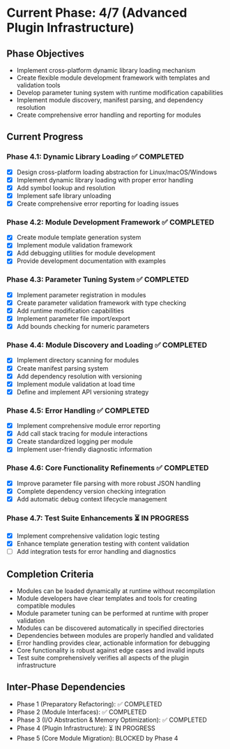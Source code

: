 <!-- Purpose: Current project phase context -->
<!-- Update Rules:
- 500-word limit! 
- Include: 
  • Phase objectives
  • Current progress as a checklist
  • Completion criteria 
  • Inter-phase dependencies
- At major phase completion archive as phase-[X].md and refresh for next phase
-->

# Current Phase: 4/7 (Advanced Plugin Infrastructure)

## Phase Objectives
- Implement cross-platform dynamic library loading mechanism
- Create flexible module development framework with templates and validation tools
- Develop parameter tuning system with runtime modification capabilities
- Implement module discovery, manifest parsing, and dependency resolution
- Create comprehensive error handling and reporting for modules

## Current Progress

### Phase 4.1: Dynamic Library Loading ✅ COMPLETED
- [x] Design cross-platform loading abstraction for Linux/macOS/Windows
- [x] Implement dynamic library loading with proper error handling
- [x] Add symbol lookup and resolution
- [x] Implement safe library unloading
- [x] Create comprehensive error reporting for loading issues

### Phase 4.2: Module Development Framework ✅ COMPLETED
- [x] Create module template generation system
- [x] Implement module validation framework
- [x] Add debugging utilities for module development
- [x] Provide development documentation with examples

### Phase 4.3: Parameter Tuning System ✅ COMPLETED
- [x] Implement parameter registration in modules
- [x] Create parameter validation framework with type checking
- [x] Add runtime modification capabilities
- [x] Implement parameter file import/export
- [x] Add bounds checking for numeric parameters

### Phase 4.4: Module Discovery and Loading ✅ COMPLETED
- [x] Implement directory scanning for modules
- [x] Create manifest parsing system
- [x] Add dependency resolution with versioning
- [x] Implement module validation at load time
- [x] Define and implement API versioning strategy

### Phase 4.5: Error Handling ✅ COMPLETED
- [x] Implement comprehensive module error reporting
- [x] Add call stack tracing for module interactions
- [x] Create standardized logging per module
- [x] Implement user-friendly diagnostic information

### Phase 4.6: Core Functionality Refinements ✅ COMPLETED
- [x] Improve parameter file parsing with more robust JSON handling
- [x] Complete dependency version checking integration
- [x] Add automatic debug context lifecycle management

### Phase 4.7: Test Suite Enhancements ⏳ IN PROGRESS
- [x] Implement comprehensive validation logic testing
- [x] Enhance template generation testing with content validation
- [ ] Add integration tests for error handling and diagnostics

## Completion Criteria
- Modules can be loaded dynamically at runtime without recompilation
- Module developers have clear templates and tools for creating compatible modules
- Module parameter tuning can be performed at runtime with proper validation
- Modules can be discovered automatically in specified directories
- Dependencies between modules are properly handled and validated
- Error handling provides clear, actionable information for debugging
- Core functionality is robust against edge cases and invalid inputs
- Test suite comprehensively verifies all aspects of the plugin infrastructure

## Inter-Phase Dependencies
- Phase 1 (Preparatory Refactoring): ✅ COMPLETED
- Phase 2 (Module Interfaces): ✅ COMPLETED
- Phase 3 (I/O Abstraction & Memory Optimization): ✅ COMPLETED
- Phase 4 (Plugin Infrastructure): ⏳ IN PROGRESS
- Phase 5 (Core Module Migration): BLOCKED by Phase 4